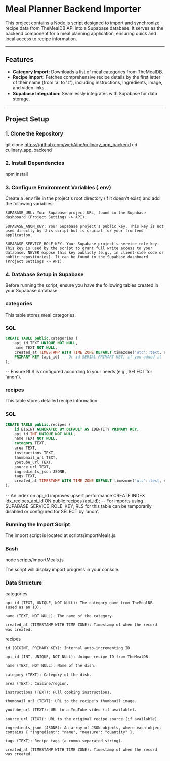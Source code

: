 # Meal Planner Backend Importer

This project contains a Node.js script designed to import and synchronize recipe data from TheMealDB API into a Supabase database. It serves as the backend component for a meal planning application, ensuring quick and local access to recipe information.

---

## Features

* **Category Import:** Downloads a list of meal categories from TheMealDB.
* **Recipe Import:** Fetches comprehensive recipe details by the first letter of their name (from 'a' to 'z'), including instructions, ingredients, image, and video links.
* **Supabase Integration:** Seamlessly integrates with Supabase for data storage.

---

## Project Setup

### 1. Clone the Repository

git clone https://github.com/webAine/culinary_app_backend
cd culinary_app_backend

### 2. Install Dependencies

npm install

### 3. Configure Environment Variables (.env)

Create a .env file in the project's root directory (if it doesn't exist) and add the following variables:

    SUPABASE_URL: Your Supabase project URL, found in the Supabase dashboard (Project Settings -> API).

    SUPABASE_ANON_KEY: Your Supabase project's public key. This key is not used directly by this script but is crucial for your frontend application.

    SUPABASE_SERVICE_ROLE_KEY: Your Supabase project's service role key. This key is used by the script to grant full write access to your database. NEVER expose this key publicly (e.g., in client-side code or public repositories). It can be found in the Supabase dashboard (Project Settings -> API).

### 4. Database Setup in Supabase

Before running the script, ensure you have the following tables created in your Supabase database:

### categories

This table stores meal categories.
### SQL
```sql
CREATE TABLE public.categories (
    api_id TEXT UNIQUE NOT NULL,
    name TEXT NOT NULL,
    created_at TIMESTAMP WITH TIME ZONE DEFAULT timezone('utc'::text, now()),
    PRIMARY KEY (api_id) -- Or id SERIAL PRIMARY KEY, if you added it
);
```
-- Ensure RLS is configured according to your needs (e.g., SELECT for 'anon').

### recipes

This table stores detailed recipe information.
### SQL

```sql
CREATE TABLE public.recipes (
    id BIGINT GENERATED BY DEFAULT AS IDENTITY PRIMARY KEY,
    api_id INT UNIQUE NOT NULL,
    name TEXT NOT NULL,
    category TEXT,
    area TEXT,
    instructions TEXT,
    thumbnail_url TEXT,
    youtube_url TEXT,
    source_url TEXT,
    ingredients_json JSONB,
    tags TEXT,
    created_at TIMESTAMP WITH TIME ZONE DEFAULT timezone('utc'::text, now())
);
```
-- An index on api_id improves upsert performance
CREATE INDEX idx_recipes_api_id ON public.recipes (api_id);
-- For imports using SUPABASE_SERVICE_ROLE_KEY, RLS for this table can be temporarily disabled or configured for SELECT by 'anon'.

### Running the Import Script

The import script is located at scripts/importMeals.js.

### Bash

node scripts/importMeals.js

The script will display import progress in your console.


### Data Structure

categories

    api_id (TEXT, UNIQUE, NOT NULL): The category name from TheMealDB (used as an ID).

    name (TEXT, NOT NULL): The name of the category.

    created_at (TIMESTAMP WITH TIME ZONE): Timestamp of when the record was created.

recipes

    id (BIGINT, PRIMARY KEY): Internal auto-incrementing ID.

    api_id (INT, UNIQUE, NOT NULL): Unique recipe ID from TheMealDB.

    name (TEXT, NOT NULL): Name of the dish.

    category (TEXT): Category of the dish.

    area (TEXT): Cuisine/region.

    instructions (TEXT): Full cooking instructions.

    thumbnail_url (TEXT): URL to the recipe's thumbnail image.

    youtube_url (TEXT): URL to a YouTube video (if available).

    source_url (TEXT): URL to the original recipe source (if available).

    ingredients_json (JSONB): An array of JSON objects, where each object contains { "ingredient": "name", "measure": "quantity" }.

    tags (TEXT): Recipe tags (a comma-separated string).

    created_at (TIMESTAMP WITH TIME ZONE): Timestamp of when the record was created.

